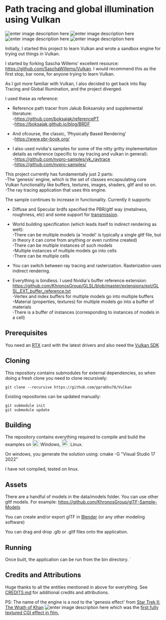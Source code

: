 


# Path tracing and global illumination using Vulkan

![enter image description here](https://github.com/pprabhu78/Vulkan/blob/master/screenshots/2022-4-17_155829.png)
![enter image description here](https://github.com/pprabhu78/Vulkan/blob/master/screenshots/2022-4-17_161326.png)
![enter image description here](https://github.com/pprabhu78/Vulkan/blob/master/screenshots/2022-4-17_161518.png)
![enter image description here](https://github.com/pprabhu78/Vulkan/blob/master/screenshots/2022-4-17_161639.png)

Initially, I started this project to learn Vulkan and wrote a sandbox engine for trying out things in Vulkan.

I started by forking Sascha Willems' excellent resource: https://github.com/SaschaWillems/Vulkan. I would recommend this as the first stop, bar none, for anyone trying to learn Vulkan. 

As I got more familiar with Vulkan, I also decided to get back into Ray Tracing and Global Illumination, and the project diverged. 

I used these as reference:  
 - Reference path tracer from Jakub Boksansky and supplemental literature:  
  -https://github.com/boksajak/referencePT  
  -https://boksajak.github.io/blog/BRDF
   
 - And ofcourse, the classic, 'Physically Based Rendering'  
   -https://www.pbr-book.org/
   
 - I also used nvidia's samples for some of the nitty gritty implementation details as reference (specific to ray tracing and vulkan in general):  
  -https://github.com/nvpro-samples/vk_raytrace  
  -https://github.com/nvpro-samples/
    
This project currently has fundamentally just 2 parts:  
-The 'genesis' engine, which is the set of classes encapsulating core Vulkan functionality like buffers, textures, images, shaders, gltf and so on.  
-The ray tracing application that uses this engine.

The sample continues to increase in functionality. Currently it supports:
 - Diffuse and Specular brdfs specified the PBR/gltf way (metalness, roughness, etc) and some support for [transmission](https://github.com/KhronosGroup/glTF/blob/main/extensions/2.0/Khronos/KHR_materials_transmission).
 - World building specification (which leads itself to indirect rendering as well):  
  -There can be multiple models (a 'model' is typically a single gltf file, but in theory it can come from anything or even runtime created)  
  -There can be multiple instances of such models  
  -Multiple instances of multiple models go into cells  
  -There can be multiple cells

 - You can switch between ray tracing and rasterization. Rasterization uses indirect rendering.

 - Everything is bindless. I used Nvidia's buffer reference extension: https://github.com/KhronosGroup/GLSL/blob/master/extensions/ext/GLSL_EXT_buffer_reference.txt   
  -Vertex and index buffers for multiple models go into multiple buffers  
  -Material (properties, textures) for multiple models go into a buffer of materials  
  -There is a buffer of instances (corresponding to instances of models in a cell)

## Prerequisites
You need an [RTX](https://www.nvidia.com/en-us/geforce/graphics-cards/30-series/) card with the latest drivers and also need the [Vulkan SDK](https://www.lunarg.com/vulkan-sdk/)

## Cloning
This repository contains submodules for external dependencies, so when doing a fresh clone you need to clone recursively:

```
git clone --recursive https://github.com/pprabhu78/Vulkan
```

Existing repositories can be updated manually:

```
git submodule init
git submodule update
```

## Building

The repository contains everything required to compile and build the examples on <img src="./images/windowslogo.png" alt="" height="22px" valign="bottom"> Windows, <img src="./images/linuxlogo.png" alt="" height="24px" valign="bottom"> Linux.

On windows, you generate the solution using: cmake -G "Visual Studio 17 2022"

I have not compiled, tested on linux.

## Assets
There are a handful of models in the data/models folder. You can use other gltf models. For example:
https://github.com/KhronosGroup/glTF-Sample-Models

You can create and/or export glTF in [Blender](www.blender.org) (or any other modeling software)

You can drag and drop .glb or .gltf files onto the application. 

## Running

Once built, the application can be run from the bin directory. 
`
## Credits and Attributions
Huge thanks to all the entities mentioned in above for everything.
See [CREDITS.md](CREDITS.md) for additional credits and attributions.

PS: The name of the engine is a nod to the 'genesis effect' from [Star Trek II: The Wrath of Khan](https://en.wikipedia.org/wiki/Star_Trek_II:_The_Wrath_of_Khan)
![enter image description here](https://static.wikia.nocookie.net/memoryalpha/images/e/e1/Genesis_effect.jpg/revision/latest/scale-to-width-down/1000?cb=20100624221212&path-prefix=en)
which was the [first fully textured CGI effect in film.](https://memory-alpha.fandom.com/wiki/Pixar) 
